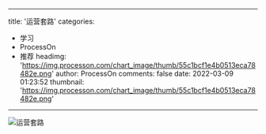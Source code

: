 
---
title: '运营套路'
categories: 
 - 学习
 - ProcessOn
 - 推荐
headimg: 'https://img.processon.com/chart_image/thumb/55c1bcf1e4b0513eca78482e.png'
author: ProcessOn
comments: false
date: 2022-03-09 01:23:52
thumbnail: 'https://img.processon.com/chart_image/thumb/55c1bcf1e4b0513eca78482e.png'
---

<div>   
<img class="thumb" alt="运营套路" src="https://img.processon.com/chart_image/thumb/55c1bcf1e4b0513eca78482e.png" referrerpolicy="no-referrer">
<p></p>  
</div>
            